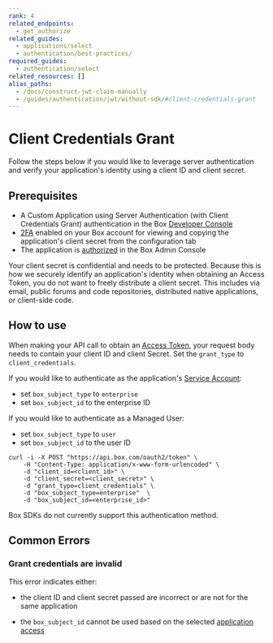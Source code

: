 ```yaml
---
rank: 4
related_endpoints:
  - get_authorize
related_guides:
  - applications/select
  - authentication/best-practices/
required_guides:
  - authentication/select
related_resources: []
alias_paths:
  - /docs/construct-jwt-claim-manually
  - /guides/authentication/jwt/without-sdk/#client-credentials-grant
---
```


# Client Credentials Grant

Follow the steps below if you would like to leverage server authentication and 
verify your application's identity using a client ID and client secret.

## Prerequisites

- A Custom Application using Server Authentication 
 (with Client Credentials Grant) authentication in the Box
 [Developer Console][devconsole]
- [2FA][2fa] enabled on your Box account for viewing and copying the
  application's client secret from the configuration tab
- The application is [authorized][auth] in the Box Admin Console

<Message notice>

Your client secret is confidential and needs to be protected. Because this is
how we securely identify an application's identity when obtaining an
Access Token, you do not want to freely distribute a client secret. This
includes via email, public forums and code repositories, distributed native
applications, or client-side code. 

</Message>

## How to use

When making your API call to obtain an [Access Token][accesstoken], your 
request body needs to contain your client ID and client Secret. Set the
`grant_type` to `client_credentials`.

If you would like to authenticate as the application's [Service Account][sa]:

- set `box_subject_type` to `enterprise`
- set `box_subject_id` to the enterprise ID

If you would like to authenticate as a Managed User:

- set `box_subject_type` to `user` 
- set `box_subject_id` to the user ID

<Samples id='x_auth' variant='with_client_credentials' ></Samples>

<Tabs>
  <Tab title='cURL'>

<!-- markdownlint-disable line-length -->

```cURL
curl -i -X POST "https://api.box.com/oauth2/token" \
    -H "Content-Type: application/x-www-form-urlencoded" \
    -d "client_id=<client_id>" \
    -d "client_secret=<client_secret>" \
    -d "grant_type=client_credentials" \
    -d "box_subject_type=enterprise"  \
    -d "box_subject_id=<enterprise_id>"
```

<!-- markdownlint-enable line-length -->

  </Tab>
</Tabs>

<Message notice>

Box SDKs do not currently support this authentication method.

</Message>
    
## Common Errors
    
### Grant credentials are invalid

This error indicates either: 

- the client ID and client secret passed are incorrect or are not for the same
application 

- the `box_subject_id` cannot be used based on the selected 
[application access][aa]

<!-- i18n-enable localize-links -->
[2fa]: https://support.box.com/hc/en-us/articles/360043697154-Two-Factor-Authentication-Set-Up-for-Your-Account
<!-- i18n-disable localize-links -->
[devconsole]: https://app.box.com/developers/console
[accesstoken]: e://post-oauth2-token/
[sa]: g://getting-started/user-types/service-account/
[auth]: g://authorization
[aa]: g://authentication/client-credentials/client-credentials-setup/#application-access
